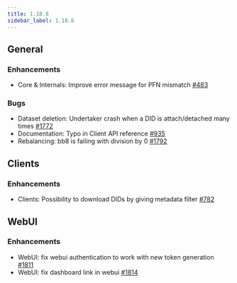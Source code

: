 ```yaml
---
title: 1.18.6
sidebar_label: 1.18.6
---
```


## General

### Enhancements

- Core & Internals: Improve error message for PFN mismatch [#483](https://github.com/rucio/rucio/issues/483)

### Bugs

- Dataset deletion: Undertaker crash when a DID is attach/detached many times [#1772](https://github.com/rucio/rucio/issues/1772)
- Documentation: Typo in Client API reference [#935](https://github.com/rucio/rucio/issues/935)
- Rebalancing: bb8 is failing with division by 0 [#1792](https://github.com/rucio/rucio/issues/1792)

## Clients

### Enhancements

- Clients: Possibility to download DIDs by giving metadata filter [#782](https://github.com/rucio/rucio/issues/782)

## WebUI

### Enhancements

- WebUI: fix webui authentication to work with new token generation [#1811](https://github.com/rucio/rucio/issues/1811)
- WebUI: fix dashboard link in webui [#1814](https://github.com/rucio/rucio/issues/1814)
